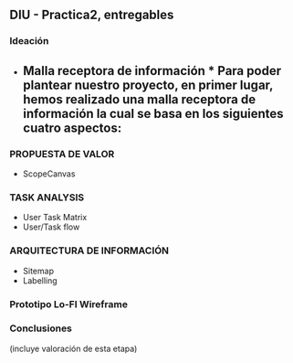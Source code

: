 ## DIU - Practica2, entregables

### Ideación 
* Malla receptora de información *
Para poder plantear nuestro proyecto, en primer lugar, hemos realizado una malla receptora de información la cual se basa en los siguientes cuatro aspectos:
  -


### PROPUESTA DE VALOR
* ScopeCanvas


### TASK ANALYSIS

* User Task Matrix 
* User/Task flow


### ARQUITECTURA DE INFORMACIÓN

* Sitemap 
* Labelling 


### Prototipo Lo-FI Wireframe 


### Conclusiones  
(incluye valoración de esta etapa)
